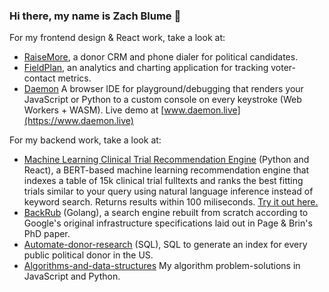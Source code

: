 ### Hi there, my name is Zach Blume 👋

For my frontend design & React work, take a look at:
* [RaiseMore](https://github.com/zachblume/raisemore), a donor CRM and phone dialer for political candidates.
* [FieldPlan](https://github.com/zachblume/fieldplan), an analytics and charting application for tracking voter-contact metrics.
* [Daemon](https://github.com/zachblume/daemon) A browser IDE for playground/debugging that renders your JavaScript or Python to a custom console on every keystroke (Web Workers + WASM). Live demo at [www.daemon.live](https://www.daemon.live)

For my backend work, take a look at:
* [Machine Learning Clinical Trial Recommendation Engine](https://github.com/zachblume/machine-learning-recommendation-engine-demo) (Python and React), a BERT-based machine learning recommendation engine that indexes a table of 15k clinical trial fulltexts and ranks the best fitting trials similar to your query using natural language inference instead of keyword search. Returns results within 100 miliseconds. [Try it out here.](https://tmn-demo.vercel.app/)
* [BackRub](https://github.com/zachblume/backrub) (Golang), a search engine rebuilt from scratch according to Google's original infrastructure specifications laid out in Page & Brin's PhD paper.
* [Automate-donor-research](https://github.com/zachblume/automate-donor-research) (SQL), SQL to generate an index for every public political donor in the US.
* [Algorithms-and-data-structures](https://github.com/zachblume/algorithms-and-data-structures) My algorithm problem-solutions in JavaScript and Python.
